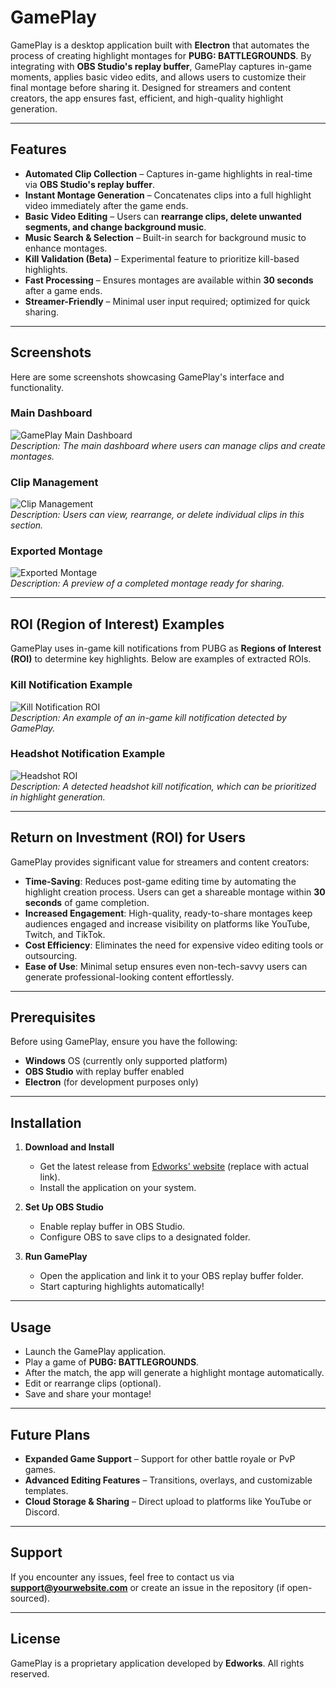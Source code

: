 # GamePlay

GamePlay is a desktop application built with **Electron** that automates the process of creating highlight montages for **PUBG: BATTLEGROUNDS**. By integrating with **OBS Studio's replay buffer**, GamePlay captures in-game moments, applies basic video edits, and allows users to customize their final montage before sharing it. Designed for streamers and content creators, the app ensures fast, efficient, and high-quality highlight generation.

---

## Features
- **Automated Clip Collection** – Captures in-game highlights in real-time via **OBS Studio's replay buffer**.
- **Instant Montage Generation** – Concatenates clips into a full highlight video immediately after the game ends.
- **Basic Video Editing** – Users can **rearrange clips, delete unwanted segments, and change background music**.
- **Music Search & Selection** – Built-in search for background music to enhance montages.
- **Kill Validation (Beta)** – Experimental feature to prioritize kill-based highlights.
- **Fast Processing** – Ensures montages are available within **30 seconds** after a game ends.
- **Streamer-Friendly** – Minimal user input required; optimized for quick sharing.

---

## Screenshots

Here are some screenshots showcasing GamePlay's interface and functionality.

### **Main Dashboard**
![GamePlay Main Dashboard](path/to/dashboard_screenshot.png)  
_Description: The main dashboard where users can manage clips and create montages._

### **Clip Management**
![Clip Management](path/to/clip_management.png)  
_Description: Users can view, rearrange, or delete individual clips in this section._

### **Exported Montage**
![Exported Montage](path/to/exported_montage.png)  
_Description: A preview of a completed montage ready for sharing._

---

## ROI (Region of Interest) Examples

GamePlay uses in-game kill notifications from PUBG as **Regions of Interest (ROI)** to determine key highlights. Below are examples of extracted ROIs.

### **Kill Notification Example**
![Kill Notification ROI](path/to/kill_notification_roi.png)  
_Description: An example of an in-game kill notification detected by GamePlay._

### **Headshot Notification Example**
![Headshot ROI](path/to/headshot_roi.png)  
_Description: A detected headshot kill notification, which can be prioritized in highlight generation._

---

## Return on Investment (ROI) for Users

GamePlay provides significant value for streamers and content creators:

- **Time-Saving**: Reduces post-game editing time by automating the highlight creation process. Users can get a shareable montage within **30 seconds** of game completion.
- **Increased Engagement**: High-quality, ready-to-share montages keep audiences engaged and increase visibility on platforms like YouTube, Twitch, and TikTok.
- **Cost Efficiency**: Eliminates the need for expensive video editing tools or outsourcing.
- **Ease of Use**: Minimal setup ensures even non-tech-savvy users can generate professional-looking content effortlessly.

---

## Prerequisites
Before using GamePlay, ensure you have the following:
- **Windows** OS (currently only supported platform)
- **OBS Studio** with replay buffer enabled
- **Electron** (for development purposes only)

---

## Installation

1. **Download and Install**
   - Get the latest release from [Edworks' website](https://yourwebsite.com) (replace with actual link).
   - Install the application on your system.

2. **Set Up OBS Studio**
   - Enable replay buffer in OBS Studio.
   - Configure OBS to save clips to a designated folder.

3. **Run GamePlay**
   - Open the application and link it to your OBS replay buffer folder.
   - Start capturing highlights automatically!

---

## Usage
- Launch the GamePlay application.
- Play a game of **PUBG: BATTLEGROUNDS**.
- After the match, the app will generate a highlight montage automatically.
- Edit or rearrange clips (optional).
- Save and share your montage!

---

## Future Plans
- **Expanded Game Support** – Support for other battle royale or PvP games.
- **Advanced Editing Features** – Transitions, overlays, and customizable templates.
- **Cloud Storage & Sharing** – Direct upload to platforms like YouTube or Discord.

---

## Support
If you encounter any issues, feel free to contact us via **[support@yourwebsite.com](mailto:support@yourwebsite.com)** or create an issue in the repository (if open-sourced).

---

## License
GamePlay is a proprietary application developed by **Edworks**. All rights reserved.
